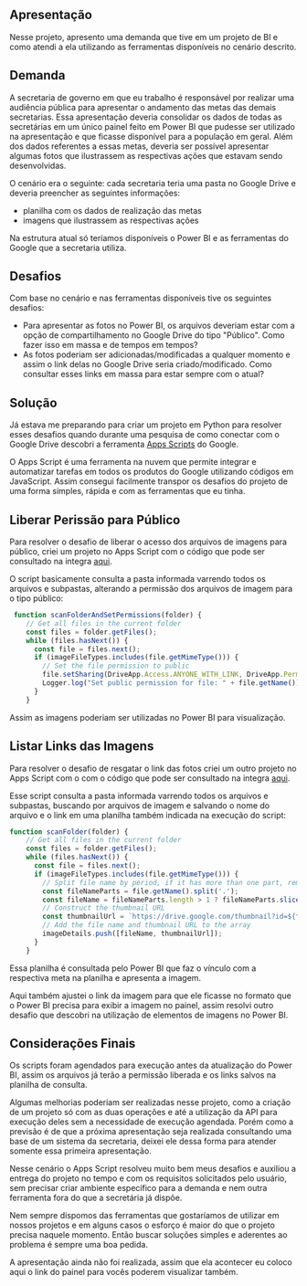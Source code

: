## Apresentação

Nesse projeto, apresento uma demanda que tive em um projeto de BI e como atendi a ela utilizando as ferramentas disponíveis no cenário descrito.

## Demanda

A secretaria de governo em que eu trabalho é responsável por realizar uma audiência pública para apresentar o andamento das metas das demais secretarias.
Essa apresentação deveria consolidar os dados de todas as secretárias em um único painel feito em Power BI que pudesse ser utilizado na apresentação e que ficasse disponível para a população em geral.
Além dos dados referentes a essas metas, deveria ser possível apresentar algumas fotos que ilustrassem as respectivas ações que estavam sendo desenvolvidas.

O cenário era o seguinte: cada secretaria teria uma pasta no Google Drive e deveria preencher as seguintes informações:
- planilha com os dados de realização das metas
- imagens que ilustrassem as respectivas ações

Na estrutura atual só teríamos disponíveis o Power BI e as ferramentas do Google que a secretaria utiliza.

## Desafios

Com base no cenário e nas ferramentas disponíveis tive os seguintes desafios:
- Para apresentar as fotos no Power BI, os arquivos deveriam estar com a opção de compartilhamento no Google Drive do tipo "Público". Como fazer isso em massa e de tempos em tempos?
- As fotos poderiam ser adicionadas/modificadas a qualquer momento e assim o link delas no Google Drive seria criado/modificado. Como consultar esses links em massa para estar sempre com o atual?


## Solução

Já estava me preparando para criar um projeto em Python para resolver esses desafios quando durante uma pesquisa de como conectar com o Google Drive descobri a ferramenta [Apps Scripts](https://developers.google.com/apps-script) do Google.

O Apps Script é uma ferramenta na nuvem que permite integrar e automatizar tarefas em todos os produtos do Google utilizando códigos em JavaScript.
Assim consegui facilmente transpor os desafios do projeto de uma forma simples, rápida e com as ferramentas que eu tinha.

## Liberar Perissão para Público

Para resolver o desafio de liberar o acesso dos arquivos de imagens para público, criei um projeto no Apps Script com o código que pode ser consultado na integra [aqui](https://github.com/laismeuchi/dados-gappsscript-example/blob/main/liberar_permissao_publico.js).

O script basicamente consulta a pasta informada varrendo todos os arquivos e subpastas, alterando a permissão dos arquivos de imagem para o tipo público:

```javascript
 function scanFolderAndSetPermissions(folder) {
    // Get all files in the current folder
    const files = folder.getFiles();
    while (files.hasNext()) {
      const file = files.next();
      if (imageFileTypes.includes(file.getMimeType())) {
        // Set the file permission to public
        file.setSharing(DriveApp.Access.ANYONE_WITH_LINK, DriveApp.Permission.VIEW);
        Logger.log("Set public permission for file: " + file.getName());
      }
    }
```

Assim as imagens poderiam ser utilizadas no Power BI para visualização.

## Listar Links das Imagens

Para resolver o desafio de resgatar o link das fotos criei um outro projeto no Apps Script com o com o código que pode ser consultado na integra [aqui](https://github.com/laismeuchi/dados-gappsscript-example/blob/main/listar_links_imagens.js).

Esse script consulta a pasta informada varrendo todos os arquivos e subpastas, buscando por arquivos de imagem e salvando o nome do arquivo e o link em uma planilha também indicada na execução do script:

```javascript
function scanFolder(folder) {
    // Get all files in the current folder
    const files = folder.getFiles();
    while (files.hasNext()) {
      const file = files.next();
      if (imageFileTypes.includes(file.getMimeType())) {
        // Split file name by period, if it has more than one part, remove the last part (extension)
        const fileNameParts = file.getName().split('.');
        const fileName = fileNameParts.length > 1 ? fileNameParts.slice(0, -1).join('.') : file.getName();
        // Construct the thumbnail URL
        const thumbnailUrl = `https://drive.google.com/thumbnail?id=${file.getId()}&sz=w1000`;
        // Add the file name and thumbnail URL to the array
        imageDetails.push([fileName, thumbnailUrl]);
      }
    }
```

Essa planilha é consultada pelo Power BI que faz o vínculo com a respectiva meta na planilha e apresenta a imagem.

Aqui também ajustei o link da imagem para que ele ficasse no formato que o Power BI precisa para exibir a imagem no painel, assim resolvi outro desafio que descobri na utilização de elementos de imagens no Power BI.


## Considerações Finais

Os scripts foram agendados para execução antes da atualização do Power BI, assim os arquivos já terão a permissão liberada e os links salvos na planilha de consulta.

Algumas melhorias poderiam ser realizadas nesse projeto, como a criação de um projeto só com as duas operações e até a utilização da API para execução deles sem a necessidade de execução agendada.
Porém como a previsão é de que a próxima apresentação seja realizada consultando uma base de um sistema da secretaria, deixei ele dessa forma para atender somente essa primeira apresentação.

Nesse cenário o Apps Script resolveu muito bem meus desafios e auxiliou a entrega do projeto no tempo e com os requisitos solicitados pelo usuário, sem precisar criar ambiente específico para a demanda e nem outra ferramenta fora do que a secretária já dispõe.

Nem sempre dispomos das ferramentas que gostaríamos de utilizar em nossos projetos e em alguns casos o esforço é maior do que o projeto precisa naquele momento.
Então buscar soluções simples e aderentes ao problema é sempre uma boa pedida.

A apresentação ainda não foi realizada, assim que ela acontecer eu coloco aqui o link do painel para vocês poderem visualizar também.






